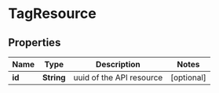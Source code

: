 
# TagResource

## Properties
Name | Type | Description | Notes
------------ | ------------- | ------------- | -------------
**id** | **String** | uuid of the API resource |  [optional]



